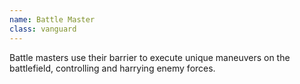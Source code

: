 ```yaml
---
name: Battle Master
class: vanguard
---
```

Battle masters use their barrier to execute unique maneuvers on the battlefield, controlling and harrying enemy forces.
